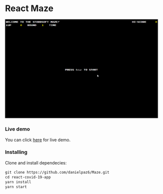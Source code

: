 # React Maze

<p align="center">
  <img src="demo.gif" width="820" />
</p>

### Live demo
You can click [here](https://danielpaz6.github.io/Maze/) for live demo.

### Installing

Clone and install dependecies:

```
git clone https://github.com/danielpaz6/Maze.git
cd react-covid-19-app
yarn install
yarn start
```
